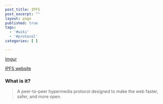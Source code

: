 ```yaml
---
post_title: IPFS
post_excerpt: ""
layout: page
published: true
tags:
  - '#wiki'
  - '#protocol'
categories: [ ]

---
```


[Imgur](https://i.imgur.com/ZDasKIl.png)

[IPFS website](https://ipfs.io/)

### What is it?
> A peer-to-peer hypermedia protocol
designed to make the web faster, safer, and more open.